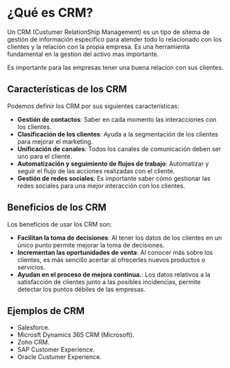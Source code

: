 # ¿Qué es CRM?
Un CRM (Custumer RelationShip Management) es un tipo de sitema de gestión de información especifico para atender todo lo relacionado con los clientes y la relación con la propia empresa.
Es una herramienta fundamental en la gestíon del activo mas importante.

Es importante para las empresas tener una buena relacíon con sus clientes.

## Características de los CRM
Podemos definir los CRM  por sus siguientes características:

* **Gestión de contactos**: Saber en cada momento las interacciones con los clientes.
* **Clasificación de los clientes**: Ayuda a la segmentación de los clientes para mejorar el marketing.
* **Unificación de canales**: Todos los canales de comunicación deben ser uno para el cliente.
* **Automatización y seguimiento de flujos de trabajo**: Automatizar y seguir el flujo de las acciones realizadas con el cliente.
* **Gestión de redes sociales**: Es importante saber cómo gestionar las redes sociales para una mejor interacción con los clientes.

## Beneficios de los CRM
Los beneficios de usar los CRM son:

* **Facilitan la toma de decisiones**: Al tener los datos de los clientes en un único punto permite mejorar la toma de decisiones. 
* **Incrementan las oportunidades de venta**: Al conocer más sobre los clientes, es más sencillo acertar al ofrecerles nuevos productos o servicios.
* **Ayudan en el proceso de mejora continua.**: Los datos relativos a la satisfacción de clientes junto a las posibles incidencias, permite detectar los puntos débiles de las empresas.

## Ejemplos de CRM
* Salesforce.
* Microsft Dynamics 365 CRM (Microsoft).
* Zoho CRM.
* SAP Customer Experience.
* Oracle Custumer Experience.